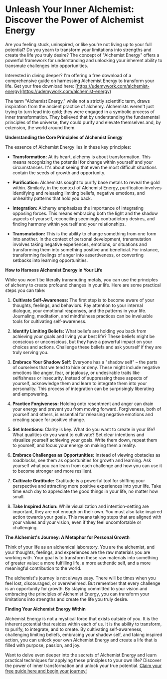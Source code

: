 # Unleash Your Inner Alchemist: Discover the Power of Alchemist Energy

Are you feeling stuck, uninspired, or like you're not living up to your full potential? Do you yearn to transform your limitations into strengths and create the life you truly desire? The concept of "Alchemist Energy" offers a powerful framework for understanding and unlocking your inherent ability to transmute challenges into opportunities.

Interested in diving deeper? I'm offering a free download of a comprehensive guide on harnessing Alchemist Energy to transform your life. Get your free download here: [https://udemywork.com/alchemist-energy](https://udemywork.com/alchemist-energy)

The term "Alchemist Energy," while not a strictly scientific term, draws inspiration from the ancient practice of alchemy. Alchemists weren't just trying to turn lead into gold; they were engaged in a symbolic process of inner transformation. They believed that by understanding the fundamental principles of the universe, they could purify and elevate themselves and, by extension, the world around them.

**Understanding the Core Principles of Alchemist Energy**

The essence of Alchemist Energy lies in these key principles:

*   **Transformation:** At its heart, alchemy is about transformation. This means recognizing the potential for change within yourself and your circumstances. It's about seeing that even the most difficult situations contain the seeds of growth and opportunity.

*   **Purification:** Alchemists sought to purify base metals to reveal the gold within. Similarly, in the context of Alchemist Energy, purification involves identifying and releasing limiting beliefs, negative emotions, and unhealthy patterns that hold you back.

*   **Integration:** Alchemy emphasizes the importance of integrating opposing forces. This means embracing both the light and the shadow aspects of yourself, reconciling seemingly contradictory desires, and finding harmony within yourself and your relationships.

*   **Transmutation:** This is the ability to change something from one form into another. In the context of personal development, transmutation involves taking negative experiences, emotions, or situations and transforming them into something positive and beneficial. For instance, transforming feelings of anger into assertiveness, or converting setbacks into learning opportunities.

**How to Harness Alchemist Energy in Your Life**

While you won't be literally transmuting metals, you can use the principles of alchemy to create profound changes in your life. Here are some practical steps you can take:

1.  **Cultivate Self-Awareness:** The first step is to become aware of your thoughts, feelings, and behaviors. Pay attention to your internal dialogue, your emotional responses, and the patterns in your life. Journaling, meditation, and mindfulness practices can be invaluable tools for cultivating self-awareness.

2.  **Identify Limiting Beliefs:** What beliefs are holding you back from achieving your goals and living your best life? These beliefs might be conscious or unconscious, but they have a powerful impact on your choices and actions. Challenge these beliefs and ask yourself if they are truly serving you.

3.  **Embrace Your Shadow Self:** Everyone has a "shadow self" – the parts of ourselves that we tend to hide or deny. These might include negative emotions like anger, fear, or jealousy, or undesirable traits like selfishness or insecurity. Instead of suppressing these aspects of yourself, acknowledge them and learn to integrate them into your personality. This process of integration can be surprisingly liberating and empowering.

4.  **Practice Forgiveness:** Holding onto resentment and anger can drain your energy and prevent you from moving forward. Forgiveness, both of yourself and others, is essential for releasing negative emotions and creating space for positive change.

5.  **Set Intentions:** Clarity is key. What do you want to create in your life? What qualities do you want to cultivate? Set clear intentions and visualize yourself achieving your goals. Write them down, repeat them to yourself, and focus your energy on making them a reality.

6.  **Embrace Challenges as Opportunities:** Instead of viewing obstacles as roadblocks, see them as opportunities for growth and learning. Ask yourself what you can learn from each challenge and how you can use it to become stronger and more resilient.

7.  **Cultivate Gratitude:** Gratitude is a powerful tool for shifting your perspective and attracting more positive experiences into your life. Take time each day to appreciate the good things in your life, no matter how small.

8.  **Take Inspired Action:** While visualization and intention-setting are important, they are not enough on their own. You must also take inspired action towards your goals. This means taking steps that are aligned with your values and your vision, even if they feel uncomfortable or challenging.

**The Alchemist's Journey: A Metaphor for Personal Growth**

Think of your life as an alchemical laboratory. You are the alchemist, and your thoughts, feelings, and experiences are the raw materials you are working with. Your goal is to transform these raw materials into something of greater value: a more fulfilling life, a more authentic self, and a more meaningful contribution to the world.

The alchemist's journey is not always easy. There will be times when you feel lost, discouraged, or overwhelmed. But remember that every challenge is an opportunity for growth. By staying committed to your vision and embracing the principles of Alchemist Energy, you can transform your limitations into strengths and create the life you truly desire.

**Finding Your Alchemist Energy Within**

Alchemist Energy is not a mystical force that exists outside of you. It is the inherent potential that resides within each of us. It is the ability to transform, to purify, to integrate, and to create. By cultivating self-awareness, challenging limiting beliefs, embracing your shadow self, and taking inspired action, you can unlock your own Alchemist Energy and create a life that is filled with purpose, passion, and joy.

Want to delve even deeper into the secrets of Alchemist Energy and learn practical techniques for applying these principles to your own life? Discover the power of inner transformation and unlock your true potential. [Claim your free guide here and begin your journey!](https://udemywork.com/alchemist-energy)
